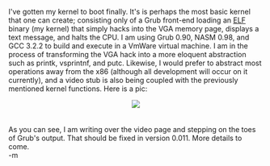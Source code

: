 I've gotten my kernel to boot finally.  It's is perhaps the most basic kernel that one can create; consisting only of a Grub front-end loading an <a href="http://en.wikipedia.org/wiki/Executable_and_Linkable_Format">ELF</a> binary (my kernel) that simply hacks into the VGA memory page, displays a text message, and halts the CPU.  I am using Grub 0.90, NASM 0.98, and GCC 3.2.2 to build and execute in a VmWare virtual machine.  I am in the process of transforming the VGA hack into a more eloquent abstraction such as printk, vsprintnf, and putc.  Likewise, I would prefer to abstract most operations away from the x86 (although all development will occur on it currently), and a video stub is also being coupled with the previously mentioned kernel functions.  Here is a pic:
<br /><center><img src="http://images.fogus.me/blog/fogos_001_boot.png"></center>
<br />
<br />As you can see, I am writing over the video page and stepping on the toes of Grub's output.  That should be fixed in version 0.011.  More details to come.
<br />-m
<br />